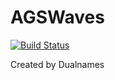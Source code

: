 # AGSWaves

[![Build Status](https://dev.azure.com/ericoporto/agswaves/_apis/build/status/ericoporto.AGSWaves?branchName=master)](https://dev.azure.com/ericoporto/agswaves/_build/latest?definitionId=6&branchName=master)

Created by Dualnames
